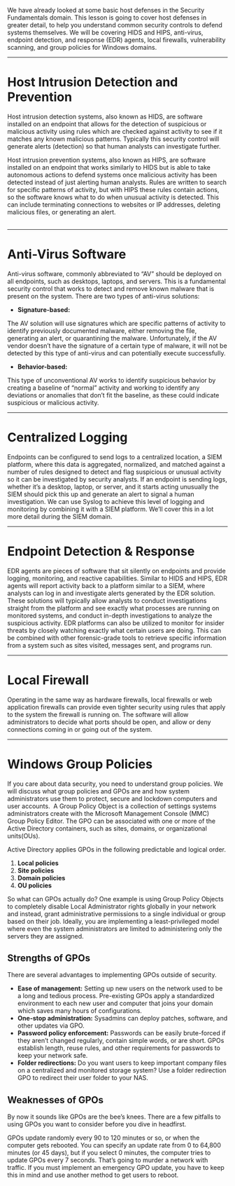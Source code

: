 We have already looked at some basic host defenses in the Security Fundamentals domain. This lesson is going to cover host defenses in greater detail, to help you understand common security controls to defend systems themselves. We will be covering HIDS and HIPS, anti-virus, endpoint detection, and response (EDR) agents, local firewalls, vulnerability scanning, and group policies for Windows domains.

---

# Host Intrusion Detection and Prevention

Host intrusion detection systems, also known as HIDS, are software installed on an endpoint that allows for the detection of suspicious or malicious activity using rules which are checked against activity to see if it matches any known malicious patterns. Typically this security control will generate alerts (detection) so that human analysts can investigate further.

Host intrusion prevention systems, also known as HIPS, are software installed on an endpoint that works similarly to HIDS but is able to take autonomous actions to defend systems once malicious activity has been detected instead of just alerting human analysts. Rules are written to search for specific patterns of activity, but with HIPS these rules contain actions, so the software knows what to do when unusual activity is detected. This can include terminating connections to websites or IP addresses, deleting malicious files, or generating an alert.  
 

---

# Anti-Virus Software

Anti-virus software, commonly abbreviated to “AV” should be deployed on all endpoints, such as desktops, laptops, and servers. This is a fundamental security control that works to detect and remove known malware that is present on the system. There are two types of anti-virus solutions:

- **Signature-based:**

The AV solution will use signatures which are specific patterns of activity to identify previously documented malware, either removing the file, generating an alert, or quarantining the malware. Unfortunately, if the AV vendor doesn’t have the signature of a certain type of malware, it will not be detected by this type of anti-virus and can potentially execute successfully.

- **Behavior-based:**

This type of unconventional AV works to identify suspicious behavior by creating a baseline of “normal” activity and working to identify any deviations or anomalies that don’t fit the baseline, as these could indicate suspicious or malicious activity.

---

# Centralized Logging

Endpoints can be configured to send logs to a centralized location, a SIEM platform, where this data is aggregated, normalized, and matched against a number of rules designed to detect and flag suspicious or unusual activity so it can be investigated by security analysts. If an endpoint is sending logs, whether it’s a desktop, laptop, or server, and it starts acting unusually the SIEM should pick this up and generate an alert to signal a human investigation. We can use Syslog to achieve this level of logging and monitoring by combining it with a SIEM platform. We’ll cover this in a lot more detail during the SIEM domain.

---

# Endpoint Detection & Response

EDR agents are pieces of software that sit silently on endpoints and provide logging, monitoring, and reactive capabilities. Similar to HIDS and HIPS, EDR agents will report activity back to a platform similar to a SIEM, where analysts can log in and investigate alerts generated by the EDR solution. These solutions will typically allow analysts to conduct investigations straight from the platform and see exactly what processes are running on monitored systems, and conduct in-depth investigations to analyze the suspicious activity. EDR platforms can also be utilized to monitor for insider threats by closely watching exactly what certain users are doing. This can be combined with other forensic-grade tools to retrieve specific information from a system such as sites visited, messages sent, and programs run.

---

# Local Firewall

Operating in the same way as hardware firewalls, local firewalls or web application firewalls can provide even tighter security using rules that apply to the system the firewall is running on. The software will allow administrators to decide what ports should be open, and allow or deny connections coming in or going out of the system.

---

# Windows Group Policies

If you care about data security, you need to understand group policies. We will discuss what group policies and GPOs are and how system administrators use them to protect, secure and lockdown computers and user accounts.  A Group Policy Object is a collection of settings systems administrators create with the Microsoft Management Console (MMC) Group Policy Editor. The GPO can be associated with one or more of the Active Directory containers, such as sites, domains, or organizational units(OUs).

Active Directory applies GPOs in the following predictable and logical order.

1. **Local policies**
2. **Site policies**
3. **Domain policies**
4. **OU policies**

So what can GPOs actually do? One example is using Group Policy Objects to completely disable Local Administrator rights globally in your network and instead, grant administrative permissions to a single individual or group based on their job. Ideally, you are implementing a least-privileged model where even the system administrators are limited to administering only the servers they are assigned.

## **Strengths of GPOs**

There are several advantages to implementing GPOs outside of security.

- **Ease of management:** Setting up new users on the network used to be a long and tedious process. Pre-existing GPOs apply a standardized environment to each new user and computer that joins your domain which saves many hours of configurations.
- **One-stop administration:** Sysadmins can deploy patches, software, and other updates via GPO.
- **Password policy enforcement:** Passwords can be easily brute-forced if they aren’t changed regularly, contain simple words, or are short. GPOs establish length, reuse rules, and other requirements for passwords to keep your network safe.
- **Folder redirections:** Do you want users to keep important company files on a centralized and monitored storage system? Use a folder redirection GPO to redirect their user folder to your NAS.

## **Weaknesses of GPOs**

By now it sounds like GPOs are the bee’s knees. There are a few pitfalls to using GPOs you want to consider before you dive in headfirst.

GPOs update randomly every 90 to 120 minutes or so, or when the computer gets rebooted. You can specify an update rate from 0 to 64,800 minutes (or 45 days), but if you select 0 minutes, the computer tries to update GPOs every 7 seconds. That’s going to murder a network with traffic. If you must implement an emergency GPO update, you have to keep this in mind and use another method to get users to reboot.